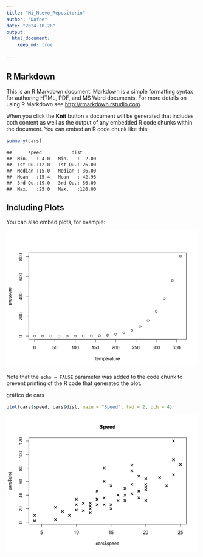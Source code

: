 ```yaml
---
title: "Mi_Nuevo_Repositorio"
author: "Dafne"
date: "2024-10-28"
output:
  html_document:
    keep_md: true

---
```




## R Markdown

This is an R Markdown document. Markdown is a simple formatting syntax for authoring HTML, PDF, and MS Word documents. For more details on using R Markdown see <http://rmarkdown.rstudio.com>.

When you click the **Knit** button a document will be generated that includes both content as well as the output of any embedded R code chunks within the document. You can embed an R code chunk like this:


```r
summary(cars)
```

```
##      speed           dist       
##  Min.   : 4.0   Min.   :  2.00  
##  1st Qu.:12.0   1st Qu.: 26.00  
##  Median :15.0   Median : 36.00  
##  Mean   :15.4   Mean   : 42.98  
##  3rd Qu.:19.0   3rd Qu.: 56.00  
##  Max.   :25.0   Max.   :120.00
```

## Including Plots

You can also embed plots, for example:

![](Mi_Nuevo_Repo_files/figure-html/pressure-1.png)<!-- -->

Note that the `echo = FALSE` parameter was added to the code chunk to prevent printing of the R code that generated the plot.

gráfico de cars

```r
plot(cars$speed, cars$dist, main = "Speed", lwd = 2, pch = 4)
```

![](Mi_Nuevo_Repo_files/figure-html/unnamed-chunk-1-1.png)<!-- -->
